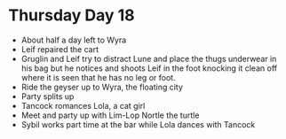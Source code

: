# Thursday Day 18

- About half a day left to Wyra
- Leif repaired the cart
- Gruglin and Leif try to distract Lune and place the thugs underwear in his bag but he notices and shoots Leif in the foot knocking it clean off where it is seen that he has no leg or foot.
- Ride the geyser up to Wyra, the floating city
- Party splits up
- Tancock romances Lola, a cat girl
- Meet and party up with Lim-Lop Nortle the turtle
- Sybil works part time at the bar while Lola dances with Tancock